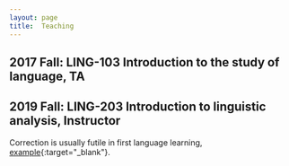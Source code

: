 ```yaml
---
layout: page
title:  Teaching
---
```


## 2017 Fall: LING-103 Introduction to the study of language, TA

## 2019 Fall: LING-203 Introduction to linguistic analysis, Instructor

Correction is usually futile in first language learning, [example](){:target="_blank"}.


